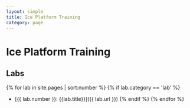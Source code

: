 ```yaml
---
layout: simple
title: Ice Platform Training
category: page
---
```


# Ice Platform Training

## Labs

{% for lab in site.pages | sort:number %}
  {% if lab.category == 'lab' %}
  - [{{ lab.number }}: {{lab.title}}]({{ lab.url }})
  {% endif %}
{% endfor %}
